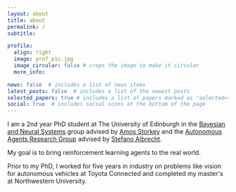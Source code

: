 ```yaml
---
layout: about
title: about
permalink: /
subtitle: 

profile:
  align: right
  image: prof_pic.jpg
  image_circular: false # crops the image to make it circular
  more_info:

news: false  # includes a list of news items
latest_posts: false  # includes a list of the newest posts
selected_papers: true # includes a list of papers marked as "selected={true}"
social: true  # includes social icons at the bottom of the page
---
```


I am a 2nd year PhD student at The University of Edinburgh in the 
<a href='https://www.bayeswatch.com/'>Bayesian and Neural Systems</a> group advised by 
<a href='https://homepages.inf.ed.ac.uk/amos/'>Amos Storkey</a> and the
<a href="https://agents.inf.ed.ac.uk/">Autonomous Agents Research Group</a> advised by
<a href="https://agents.inf.ed.ac.uk/stefano-albrecht/">Stefano Albrecht</a>.

My goal is to bring reinforcement learning agents to the real world. 

Prior to my PhD, I worked for five years in industry on problems like vision for autonomous vehicles at Toyota Connected and completed my master's at Northwestern University.
